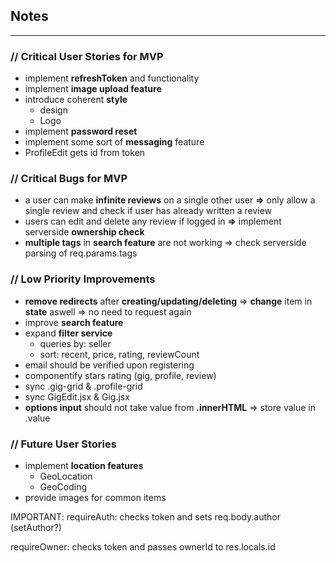 ## Notes
----
### // Critical User Stories for MVP
- implement **refreshToken** and functionality
- implement **image upload feature**
- introduce coherent **style**
	- design
	- Logo
- implement **password reset**
- implement some sort of **messaging** feature
- ProfileEdit gets id from token

### // Critical Bugs for MVP
- a user can make **infinite reviews** on a single other user **=>** only allow a single review and check if user has already written a review
- users can edit and delete any review if logged in **=>** implement serverside **ownership check** 
- **multiple tags** in **search feature** are not working => check serverside parsing of req.params.tags

### // Low Priority Improvements
- **remove redirects** after **creating/updating/deleting** => **change** item in **state** aswell => no need to request again
- improve **search feature**
- expand **filter service**
	- queries by: seller
	- sort: recent, price, rating, reviewCount
- email should be verified upon registering
- componentify stars rating (gig, profile, review)
- sync .gig-grid & .profile-grid
- sync GigEdit.jsx & Gig.jsx
- **options input** should not take value from **.innerHTML** => store value in .value


### // Future User Stories
- implement **location features**
	- GeoLocation
	- GeoCoding
- provide images for common items


IMPORTANT: 
requireAuth: checks token and sets req.body.author (setAuthor?)

requireOwner: checks token and passes ownerId to res.locals.id 